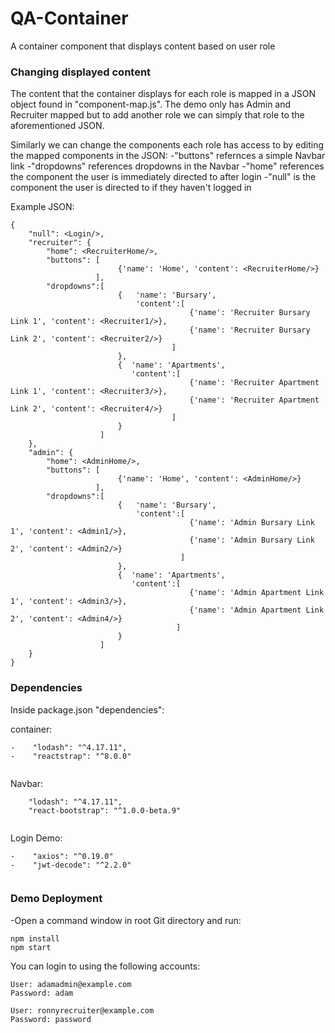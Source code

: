# QA-Container

A container component that displays content based on user role

### Changing displayed content

The content that the container displays for each role is mapped in a JSON object found in "component-map.js". The demo only has Admin and Recruiter mapped but to add another role we can simply that role to the aforementioned JSON. 

Similarly we can change the components each role has access to by editing the mapped components in the JSON: 
-"buttons" refernces a simple Navbar link
-"dropdowns" references dropdowns in the Navbar 
-"home" references the component the user is immediately directed to after login
-"null" is the component the user is directed to if they haven't logged in 

Example JSON:

```
{
    "null": <Login/>,
    "recruiter": {
        "home": <RecruiterHome/>,
        "buttons": [
                        {'name': 'Home', 'content': <RecruiterHome/>}
                   ],
        "dropdowns":[
                        {   'name': 'Bursary',
                            'content':[
                                        {'name': 'Recruiter Bursary Link 1', 'content': <Recruiter1/>},
                                        {'name': 'Recruiter Bursary Link 2', 'content': <Recruiter2/>}
                                    ]
                        },
                        {  'name': 'Apartments',
                           'content':[
                                        {'name': 'Recruiter Apartment Link 1', 'content': <Recruiter3/>},
                                        {'name': 'Recruiter Apartment Link 2', 'content': <Recruiter4/>}
                                    ]
                        }
                    ]
    },
    "admin": {
        "home": <AdminHome/>,
        "buttons": [
                        {'name': 'Home', 'content': <AdminHome/>}
                   ],
        "dropdowns":[
                        {   'name': 'Bursary',
                            'content':[
                                        {'name': 'Admin Bursary Link 1', 'content': <Admin1/>},
                                        {'name': 'Admin Bursary Link 2', 'content': <Admin2/>}
                                      ]
                        },
                        {  'name': 'Apartments',
                           'content':[
                                        {'name': 'Admin Apartment Link 1', 'content': <Admin3/>},
                                        {'name': 'Admin Apartment Link 2', 'content': <Admin4/>}
                                     ]
                        }
                    ]
    }
}
```



### Dependencies
Inside package.json "dependencies":


container:
```
-    "lodash": "^4.17.11",
-    "reactstrap": "^8.0.0"
    
```
Navbar:
```
    "lodash": "^4.17.11",
    "react-bootstrap": "^1.0.0-beta.9"
    
```

Login Demo:
```
-    "axios": "^0.19.0"
-    "jwt-decode": "^2.2.0"
    
```


### Demo Deployment

-Open a command window in root Git directory and run:

```
npm install
npm start
```
You can login to using the following accounts:

```
User: adamadmin@example.com
Password: adam

User: ronnyrecruiter@example.com
Password: password
```
